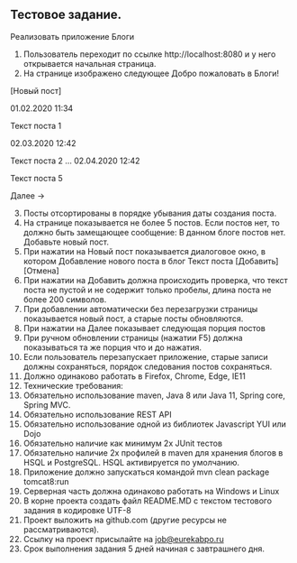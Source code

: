 ## Тестовое задание.
 
Реализовать приложение Блоги
1. Пользователь переходит по ссылке http://localhost:8080 и у него открывается начальная страница.
2. На странице изображено следующее
Добро пожаловать в Блоги!

[Новый пост]

01.02.2020 11:34

Текст поста 1
 
02.03.2020 12:42

Текст поста 2
…
02.04.2020 12:42

Текст поста 5

Далее ->
 
 
3. Посты отсортированы в порядке убывания даты создания поста.
4. На странице показывается не более 5 постов. Если постов нет, то должно быть замещающее сообщение: В данном блоге постов нет. Добавьте новый пост.
5. При нажатии на Новый пост показывается диалоговое окно, в котором
Добавление нового поста в блог
Текст поста
[Добавить]  [Отмена]
6. При нажатии на Добавить должна происходить проверка, что текст поста не пустой и не содержит только пробелы, длина поста не более 200 символов.
7. При добавлении автоматически без перезагрузки страницы показывается новый пост, а старые посты обновляются.
8. При нажатии на Далее показывает следующая порция постов
9. При ручном обновлении страницы (нажатии F5) должна показываться та же порция что и до нажатия.
10. Если пользователь перезапускает приложение, старые записи должны сохраняться, порядок следования постов сохраняться.
11. Должно одинаково работать в Firefox, Chrome, Edge, IE11
12. Технические требования:
13. Обязательно использование  maven, Java 8 или Java 11, Spring core, Spring MVC.
14. Обязательно использование REST API
15. Обязательно использование одной из библиотек Javascript YUI или Dojo
16. Обязательно наличие как минимум 2х JUnit тестов
17. Обязательно наличие 2х профилей в maven для хранения блогов в HSQL и PostgreSQL. HSQL активируется по умолчанию.
18. Приложение должно запускаться командой
mvn clean package tomcat8:run
19. Серверная часть должна одинаково работать на Windows и Linux
20. В корне проекта создать файл README.MD с текстом тестового задания в кодировке UTF-8
21. Проект выложить на github.com (другие ресурсы не рассматриваются).
22. Ссылку на проект присылайте на job@eurekabpo.ru
23. Срок выполнения задания 5 дней начиная с завтрашнего дня.
